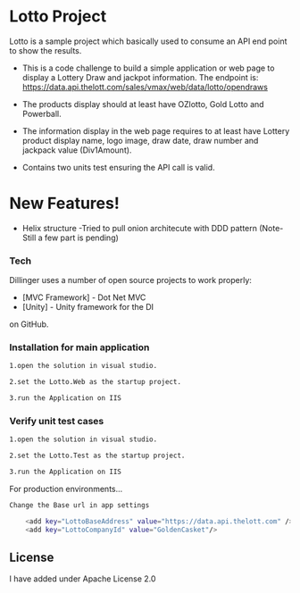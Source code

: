 # Lotto Project

Lotto is a sample project which basically used to consume an API end point to show the results.

  - This is a code challenge to build a simple application or web page to display a Lottery Draw and jackpot information. The endpoint is: https://data.api.thelott.com/sales/vmax/web/data/lotto/opendraws 

  - The products display should at least have OZlotto, Gold Lotto and Powerball. 

  - The information display in the web page requires to at least have Lottery product display name, logo image, draw date, draw number and jackpack value (Div1Amount). 
 
  - Contains two units test ensuring the API call is valid. 


# New Features!

  - Helix structure
  -Tried to pull onion architecute with DDD pattern (Note- Still a few part is pending)


### Tech

Dillinger uses a number of open source projects to work properly:

* [MVC Framework] - Dot Net MVC
* [Unity] - Unity framework for the DI


 on GitHub.

### Installation for main application


```sh
1.open the solution in visual studio. 

2.set the Lotto.Web as the startup project. 

3.run the Application on IIS
```

### Verify  unit test cases


```sh
1.open the solution in visual studio. 

2.set the Lotto.Test as the startup project. 

3.run the Application on IIS

```

For production environments...

```sh
Change the Base url in app settings

    <add key="LottoBaseAddress" value="https://data.api.thelott.com" />
    <add key="LottoCompanyId" value="GoldenCasket"/>
```
License
----

I have added under Apache License 2.0

